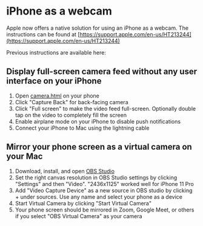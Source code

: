 # iPhone as a webcam

Apple now offers a native solution for using an iPhone as a webcam. The instructions can be found at [https://support.apple.com/en-us/HT213244](https://support.apple.com/en-us/HT213244)

Previous instructions are available here:

## Display full-screen camera feed without any user interface on your iPhone

1. Open [camera.html](https://apancik.github.io/iphone-as-a-webcam/camera.html) on your phone
2. Click "Capture Back" for back-facing camera
3. Click "Full screen" to make the video feed full-screen. Optionally double tap on the video to completely fill the screen
4. Enable airplane mode on your iPhone to disable push notifications
5. Connect your iPhone to Mac using the lightning cable

## Mirror your phone screen as a virtual camera on your Mac
1. Download, install, and open [OBS Studio](https://obsproject.com/)
2. Set the right canvas resolution in OBS Studio settings by clicking "Settings" and then "Video". "2436x1125" worked well for iPhone 11 Pro
3. Add "Video Capture Device" as a new source in OBS studio by clicking + under sources. Use any name and select your phone as a device
4. Start Virtual Camera by clicking "Start Virtual Camera"
5. Your phone screen should be mirrored in Zoom, Google Meet, or others if you select "OBS Virtual Camera" as your camera
